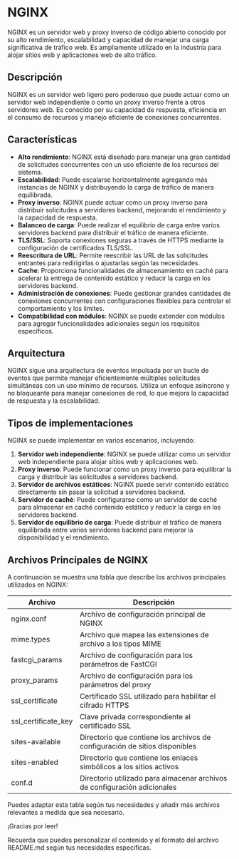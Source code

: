 
# NGINX

NGINX es un servidor web y proxy inverso de código abierto conocido por su alto rendimiento, escalabilidad y capacidad de manejar una carga significativa de tráfico web. Es ampliamente utilizado en la industria para alojar sitios web y aplicaciones web de alto tráfico.

## Descripción

NGINX es un servidor web ligero pero poderoso que puede actuar como un servidor web independiente o como un proxy inverso frente a otros servidores web. Es conocido por su capacidad de respuesta, eficiencia en el consumo de recursos y manejo eficiente de conexiones concurrentes.

## Características

- **Alto rendimiento**: NGINX está diseñado para manejar una gran cantidad de solicitudes concurrentes con un uso eficiente de los recursos del sistema.
- **Escalabilidad**: Puede escalarse horizontalmente agregando más instancias de NGINX y distribuyendo la carga de tráfico de manera equilibrada.
- **Proxy inverso**: NGINX puede actuar como un proxy inverso para distribuir solicitudes a servidores backend, mejorando el rendimiento y la capacidad de respuesta.
- **Balanceo de carga**: Puede realizar el equilibrio de carga entre varios servidores backend para distribuir el tráfico de manera eficiente.
- **TLS/SSL**: Soporta conexiones seguras a través de HTTPS mediante la configuración de certificados TLS/SSL.
- **Reescritura de URL**: Permite reescribir las URL de las solicitudes entrantes para redirigirlas o ajustarlas según las necesidades.
- **Cache**: Proporciona funcionalidades de almacenamiento en caché para acelerar la entrega de contenido estático y reducir la carga en los servidores backend.
- **Administración de conexiones**: Puede gestionar grandes cantidades de conexiones concurrentes con configuraciones flexibles para controlar el comportamiento y los límites.
- **Compatibilidad con módulos**: NGINX se puede extender con módulos para agregar funcionalidades adicionales según los requisitos específicos.

## Arquitectura

NGINX sigue una arquitectura de eventos impulsada por un bucle de eventos que permite manejar eficientemente múltiples solicitudes simultáneas con un uso mínimo de recursos. Utiliza un enfoque asíncrono y no bloqueante para manejar conexiones de red, lo que mejora la capacidad de respuesta y la escalabilidad.

## Tipos de implementaciones

NGINX se puede implementar en varios escenarios, incluyendo:

1. **Servidor web independiente**: NGINX se puede utilizar como un servidor web independiente para alojar sitios web y aplicaciones web.
2. **Proxy inverso**: Puede funcionar como un proxy inverso para equilibrar la carga y distribuir las solicitudes a servidores backend.
3. **Servidor de archivos estáticos**: NGINX puede servir contenido estático directamente sin pasar la solicitud a servidores backend.
4. **Servidor de caché**: Puede configurarse como un servidor de caché para almacenar en caché contenido estático y reducir la carga en los servidores backend.
5. **Servidor de equilibrio de carga**: Puede distribuir el tráfico de manera equilibrada entre varios servidores backend para mejorar la disponibilidad y el rendimiento.
## Archivos Principales de NGINX

A continuación se muestra una tabla que describe los archivos principales utilizados en NGINX:

| Archivo             | Descripción                                                     |
|---------------------|-----------------------------------------------------------------|
| nginx.conf          | Archivo de configuración principal de NGINX                      |
| mime.types          | Archivo que mapea las extensiones de archivo a los tipos MIME    |
| fastcgi_params      | Archivo de configuración para los parámetros de FastCGI          |
| proxy_params        | Archivo de configuración para los parámetros del proxy           |
| ssl_certificate    | Certificado SSL utilizado para habilitar el cifrado HTTPS        |
| ssl_certificate_key | Clave privada correspondiente al certificado SSL                 |
| sites-available    | Directorio que contiene los archivos de configuración de sitios disponibles |
| sites-enabled      | Directorio que contiene los enlaces simbólicos a los sitios activos |
| conf.d              | Directorio utilizado para almacenar archivos de configuración adicionales |

Puedes adaptar esta tabla según tus necesidades y añadir más archivos relevantes a medida que sea necesario.

¡Gracias por leer!

Recuerda que puedes personalizar el contenido y el formato del archivo README.md según tus necesidades específicas.


